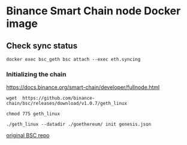# Binance Smart Chain node Docker image

## Check sync status

```
docker exec bsc_geth bsc attach --exec eth.syncing
```
### Initializing the chain

https://docs.binance.org/smart-chain/developer/fullnode.html

```
wget  https://github.com/binance-chain/bsc/releases/download/v1.0.7/geth_linux

chmod 775 geth_linux

./geth_linux --datadir ./goethereum/ init genesis.json
```


[original BSC repo](https://github.com/binance-chain/bsc)
